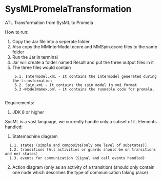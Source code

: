 # SysMLPromelaTransformation
ATL Transformation from SysML to Promela

How to run:
1. Copy the Jar file into a seperate folder
2. Also copy the MMInterModel.ecore and MMSpin.ecore files to the same folder
3. Run the Jar in terminal
4. Jar will create a folder named Result and put the three output files in it
5. The three files would contain
   ```
    5.1. Intermodel.xmi - It contains the intermodel generated during the transformation
    5.2. Spin.xmi - It contains the spin model in xmi format
    5.3 <ModelName>.pml - It contains the runnable code for promela.


Requirements:
1. JDK 8 or higher


SysML is a vast language, we currently handle only a subset of it.
Elements handled:
1. Statemachine diagram
```
  1.1. states (simple and composite(only one level of substates))
  1.2. transitions (All activities or guards should be on transitions and not states)
  1.3. events for communication (Signal and call events handled)
  ```
2. Action diagram (only as an activity of a transition) (should only contain one node which describes the type of communication taking place)
